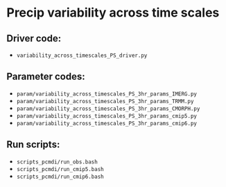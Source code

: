 # Precip variability across time scales

## Driver code:
- `variability_across_timescales_PS_driver.py`

## Parameter codes:
- `param/variability_across_timescales_PS_3hr_params_IMERG.py`
- `param/variability_across_timescales_PS_3hr_params_TRMM.py`
- `param/variability_across_timescales_PS_3hr_params_CMORPH.py`
- `param/variability_across_timescales_PS_3hr_params_cmip5.py`
- `param/variability_across_timescales_PS_3hr_params_cmip6.py`

## Run scripts:
- `scripts_pcmdi/run_obs.bash`
- `scripts_pcmdi/run_cmip5.bash`
- `scripts_pcmdi/run_cmip6.bash`
